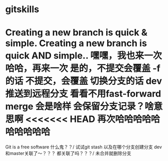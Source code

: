 # gitskills
Creating a new branch is quick & simple.
Creating a new branch is quick AND simple..
嘿嘿，我也来一次
哈哈，再来一次
是的，不提交会覆盖 -f的话
不提交，会覆盖 切换分支的话
dev推送到远程分支
看看不用fast-forward merge 会是啥样  会保留分支记录？啥意思啊
<<<<<<< HEAD
再次哈哈哈哈哈哈哈哈哈哈
=======
Git is a free software
什么鬼？？/
试试git stash 以及在哪个分支创建分支
dev和master关联了～？？？
都关联了吗？？？/
未合并就删除分支

